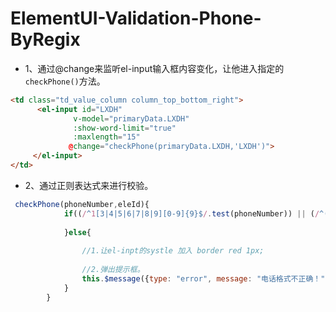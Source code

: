 # ElementUI-Validation-Phone-ByRegix

- 1、通过@change来监听el-input输入框内容变化，让他进入指定的`checkPhone()`方法。

```html
<td class="td_value_column column_top_bottom_right">
      <el-input id="LXDH" 
              v-model="primaryData.LXDH"
              :show-word-limit="true" 
              :maxlength="15" 
             @change="checkPhone(primaryData.LXDH,'LXDH')">
     </el-input>
</td>
```

- 2、通过正则表达式来进行校验。

```javascript
 checkPhone(phoneNumber,eleId){
            if((/^1[3|4|5|6|7|8|9][0-9]{9}$/.test(phoneNumber)) || (/^(\d{3,4}-)\d{7,8}$/.test(phoneNumber))){
              
            }else{ 
               
                //1.让el-inpt的systle 加入 border red 1px;
                
                //2.弹出提示框。
                this.$message({type: "error", message: "电话格式不正确！",offset:100});
            }
        }
```

